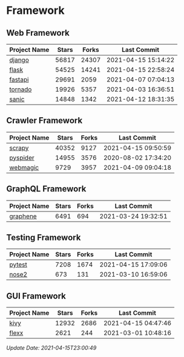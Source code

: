 # Framework

## Web Framework
| Project Name | Stars | Forks | Last Commit |
| ------------ | ----- | ----- | ----------- |
| [django](https://github.com/django/django) | 56817 | 24307 | 2021-04-15 15:14:22 |
| [flask](https://github.com/pallets/flask) | 54525 | 14241 | 2021-04-15 22:58:24 |
| [fastapi](https://github.com/tiangolo/fastapi) | 29691 | 2059 | 2021-04-07 07:04:13 |
| [tornado](https://github.com/tornadoweb/tornado) | 19926 | 5357 | 2021-04-03 16:36:51 |
| [sanic](https://github.com/sanic-org/sanic) | 14848 | 1342 | 2021-04-12 18:31:35 |

## Crawler Framework
| Project Name | Stars | Forks | Last Commit |
| ------------ | ----- | ----- | ----------- |
| [scrapy](https://github.com/scrapy/scrapy) | 40352 | 9127 | 2021-04-15 09:50:59 |
| [pyspider](https://github.com/binux/pyspider) | 14955 | 3576 | 2020-08-02 17:34:20 |
| [webmagic](https://github.com/code4craft/webmagic) | 9729 | 3957 | 2021-04-09 09:04:18 |

## GraphQL Framework
| Project Name | Stars | Forks | Last Commit |
| ------------ | ----- | ----- | ----------- |
| [graphene](https://github.com/graphql-python/graphene) | 6491 | 694 | 2021-03-24 19:32:51 |

## Testing Framework
| Project Name | Stars | Forks | Last Commit |
| ------------ | ----- | ----- | ----------- |
| [pytest](https://github.com/pytest-dev/pytest) | 7208 | 1674 | 2021-04-15 17:09:06 |
| [nose2](https://github.com/nose-devs/nose2) | 673 | 131 | 2021-03-10 16:59:06 |

## GUI Framework
| Project Name | Stars | Forks | Last Commit |
| ------------ | ----- | ----- | ----------- |
| [kivy](https://github.com/kivy/kivy) | 12932 | 2686 | 2021-04-15 04:47:46 |
| [flexx](https://github.com/flexxui/flexx) | 2621 | 244 | 2021-03-01 10:48:16 |

*Update Date: 2021-04-15T23:00:49*